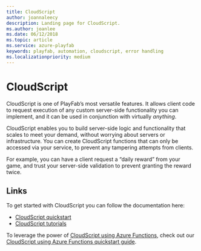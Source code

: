 ```yaml
---
title: CloudScript
author: joannaleecy
description: Landing page for CloudScript.
ms.author: joanlee
ms.date: 06/12/2018
ms.topic: article
ms.service: azure-playfab
keywords: playfab, automation, cloudscript, error handling
ms.localizationpriority: medium
---
```


# CloudScript

CloudScript is one of PlayFab’s most versatile features. It allows client code to request execution of any custom server-side functionality you can implement, and it can be used in conjunction with virtually *anything*.

CloudScript enables you to build server-side logic and functionality that scales to meet your demand, without worrying about servers or infrastructure. You can create CloudScript functions that can only be accessed via your service, to prevent any tampering attempts from clients.

For example, you can have a client request a “daily reward” from your game, and trust your server-side validation to prevent granting the reward twice.

## Links

To get started with CloudScript you can follow the documentation here:
- [CloudScript quickstart](quickstart.md)
- [CloudScript tutorials](tutorials.md)

To leverage the power of [CloudScript using Azure Functions](../cloudscript-af/index.md), check out our [CloudScript using Azure Functions quickstart guide](../cloudscript-af/quickstart.md).